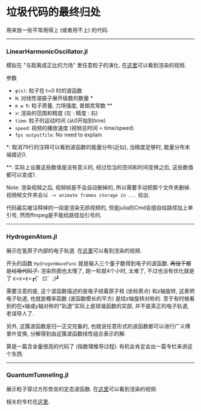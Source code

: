 # 垃圾代码的最终归处

用来放一些平常用得上 (或者用不上) 的代码.

---

### **LinearHarmonicOscillator.jl**

模拟在 "与距离成正比的力场" 里任意粒子的演化.
在[这里](https://www.bilibili.com/video/BV1HQ4y1B7ia/)可以看到渲染的视频.

参数
 + `φ(x)`: 粒子在 t=0 时的波函数
 + `N`: 对线性谐振子展开级数的数量 *
 + `m ω ħ`: 粒子质量, 力场强度, 普朗克常数 **
 + `x`: 渲染的范围和精度 (左 : 精度 : 右)
 + `time`: 粒子的运动时间 (从0开始到time)
 + `speed`: 视频的播放速度 (视频总时间 = time/speed)
 + `fps outputfile`: No need to explain

*: 取消79行的注释可以看到波函数的能量分布(近似), 当精度足够时, 能量分布末端接近0.

**: 实际上设置这些数值是没有意义的, 经过恰当的空间和时间变换之后, 这些数值都可以变成1.

Note: 渲染视频之后, 视频帧是不会自动删掉的, 所以需要手动把那个文件夹删掉.
视频帧文件夹会以` -> animate frames storage in ...` 给出.

代码最后被注释掉的一段是渲染无损视频的, 但是julia的Cmd会擅自给路径加上单引号,
然而ffmpeg是不能给路径加引号的.

---

### **HydrogenAtom.jl**

展示在氢原子内部的电子轨道.
在[这里](https://www.bilibili.com/video/BV1AL411G7mX/)可以看到渲染的视频.

开头的函数 `HydrogenWaveFunc` 就是输入三个量子数得到电子的波函数. ~~再往下都是垃圾代码了.~~
渲染热图也太慢了, 跑一轮就4个小时, 太难了, 不过也没有优化就是了 ε=ε=ε=┏(゜ロ゜;)┛

需要注意的是, 这个波函数描述的是电子绕着原子核 (坐标原点) 和z轴旋转, 这表明电子轨道, 也就是概率函数 
(波函数模长的平方) 是绕z轴旋转对称的. 至于有时候看到的在x轴或y轴对称的"轨道"实际上是球谐函数的实部,
并不是真正的电子轨道, 老误导人了.

另外, 这簇波函数是归一正交完备的, 也就说任意形式的波函数都可以进行广义傅里叶变换, 
分解得到由这簇波函数线性组合表示的解.

算是一篇含金量很高的代码了 (指数理推导过程). 有机会肯定会出一篇专栏来讲这个东西.

---

### **QuantumTunneling.jl**

展示粒子穿过方形势垒的定态波函数.
在[这里](https://www.bilibili.com/video/BV1bL411g7SK/)可以看到渲染的视频.

相关的专栏在[这里](https://www.bilibili.com/read/cv13656703).
